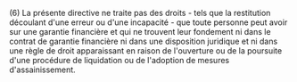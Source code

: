 (6) La présente directive ne traite pas des droits - tels que la restitution découlant d'une erreur ou d'une incapacité - que toute personne peut avoir sur une garantie financière et qui ne trouvent leur fondement ni dans le contrat de garantie financière ni dans une disposition juridique et ni dans une règle de droit apparaissant en raison de l'ouverture ou de la poursuite d'une procédure de liquidation ou de l'adoption de mesures d'assainissement.